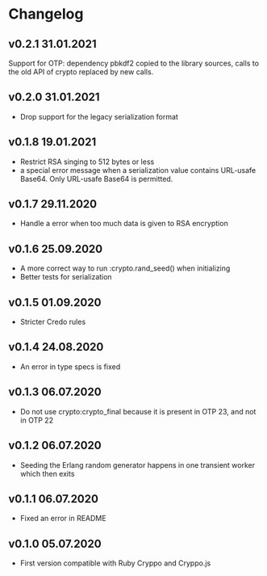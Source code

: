 # Changelog

## v0.2.1 31.01.2021

Support for OTP: dependency pbkdf2 copied to the library sources,
calls to the old API of crypto replaced by new calls.

## v0.2.0 31.01.2021

- Drop support for the legacy serialization format

## v0.1.8 19.01.2021

- Restrict RSA singing to 512 bytes or less
- a special error message when a serialization value contains URL-usafe Base64.
  Only URL-usafe Base64 is permitted.

## v0.1.7 29.11.2020

- Handle a error when too much data is given to RSA encryption

## v0.1.6 25.09.2020

- A more correct way to run :crypto.rand_seed() when initializing
- Better tests for serialization

## v0.1.5 01.09.2020

- Stricter Credo rules

## v0.1.4 24.08.2020

- An error in type specs is fixed

## v0.1.3 06.07.2020

- Do not use crypto:crypto_final because it is present in OTP 23, and not in OTP 22

## v0.1.2 06.07.2020

- Seeding the Erlang random generator happens in one transient worker which then exits

## v0.1.1 06.07.2020

- Fixed an error in README

## v0.1.0 05.07.2020

- First version compatible with Ruby Cryppo and Cryppo.js
